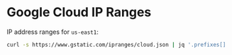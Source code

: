 # Google Cloud IP Ranges

IP address ranges for `us-east1`:

```bash
curl -s https://www.gstatic.com/ipranges/cloud.json | jq '.prefixes[] | select(.scope=="us-east1")' | jq .ipv4Prefix | grep -v null | sed 's/"//g'
```
